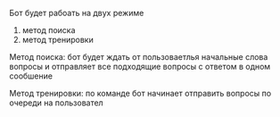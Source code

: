 Бот будет рабоать на двух режиме 
  1) метод поиска
  2) метод тренировки

Метод поиска: бот будет ждать от пользоваетлья начальные слова вопросы и
              отправляет все подходящие вопросы с ответом в одном сообшение

Метод тренировки: по команде бот начинает отправить вопросы по очереди на пользовател 
